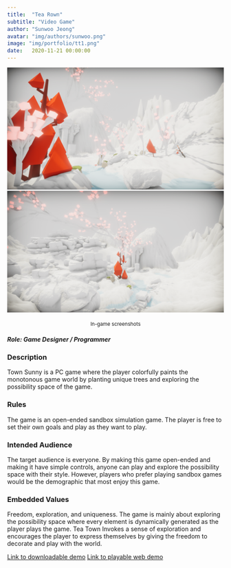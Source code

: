 ```yaml
---
title:  "Tea Rown"
subtitle: "Video Game"
author: "Sunwoo Jeong"
avatar: "img/authors/sunwoo.png"
image: "img/portfolio/tt1.png"
date:   2020-11-21 00:00:00
---
```


<center> 

<img src="/img/portfolio/tt2.png"/>
<img src="/img/portfolio/tt3.png"/>
<p><small>In-game screenshots</small></p>

</center>

##### Role: Game Designer / Programmer

### Description
Town Sunny is a PC game where the player colorfully paints the monotonous game world by planting unique trees and exploring the possibility space of the game.

### Rules
The game is an open-ended sandbox simulation game. The player is free to set their own goals and play as they want to play.

### Intended Audience
The target audience is everyone. By making this game open-ended and making it have simple controls, anyone can play and explore the possibility space with their style. However, players who prefer playing sandbox games would be the demographic that most enjoy this game.

### Embedded Values
Freedom, exploration, and uniqueness. The game is mainly about exploring the possibility space where every element is dynamically generated as the player plays the game. Tea Town Invokes a sense of exploration and encourages the player to express themselves by giving the freedom to decorate and play with the world.

[Link to downloadable demo](https://sunjeong.itch.io/tea-town)
[Link to playable web demo](https://sunjeong.itch.io/tea-town-web)
